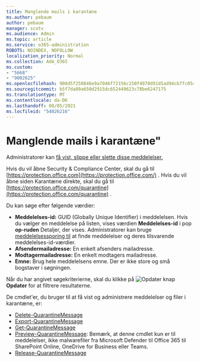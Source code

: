 ```yaml
---
title: Manglende mails i karantæne
ms.author: pebaum
author: pebaum
manager: scotv
ms.audience: Admin
ms.topic: article
ms.service: o365-administration
ROBOTS: NOINDEX, NOFOLLOW
localization_priority: Normal
ms.collection: Adm_O365
ms.custom:
- "5668"
- "9002625"
ms.openlocfilehash: 900d5f250846e9a7046f72156c150f4970d91d5ad94cb7fc054952228f4bf257
ms.sourcegitcommit: b5f7da89a650d2915dc652449623c78be6247175
ms.translationtype: MT
ms.contentlocale: da-DK
ms.lasthandoff: 08/05/2021
ms.locfileid: "54026216"
---
```

# <a name="missing-emails-in-quarantine"></a>Manglende mails i karantæne"

Administratorer kan [få vist, slippe eller slette disse meddelelser.](/microsoft-365/security/office-365-security/manage-quarantined-messages-and-files)

Hvis du vil åbne Security & Compliance Center, skal du gå til [https://protection.office.com](https://protection.office.com/) . Hvis du vil åbne siden Karantæne direkte, skal du gå til [https://protection.office.com/quarantine](https://protection.office.com/quarantine) .  

Du kan søge efter følgende værdier:  

- **Meddelelses-id:** GUID (Globally Unique Identifier) i meddelelsen. Hvis du vælger en meddelelse på listen, vises værdien  **Meddelelses-id**  i pop  **op-ruden**  Detaljer, der vises. Administratorer kan bruge [meddelelsessporing til](/microsoft-365/security/office-365-security/message-trace-scc) at finde meddelelser og deres tilsvarende meddelelses-id-værdier.
- **Afsendermailadresse:** En enkelt afsenders mailadresse.
- **Modtagermailadresse:** En enkelt modtagers mailadresse.
- **Emne:** Brug hele meddelelsens emne. Der er ikke store og små bogstaver i søgningen.

Når du har angivet søgekriterierne, skal du klikke på ![ Opdater knap ](/microsoft-365/media/scc-quarantine-refresh.png?view=o365-worldwide) **Opdater** for at filtrere resultaterne.

De cmdlet'er, du bruger til at få vist og administrere meddelelser og filer i karantæne, er:
- [Delete-QuarantineMessage](/powershell/module/exchange/delete-quarantinemessage)
- [Export-QuarantineMessage](/powershell/module/exchange/export-quarantinemessage)
- [Get-QuarantineMessage](/powershell/module/exchange/get-quarantinemessage)
- [Preview-QuarantineMessage](/powershell/module/exchange/preview-quarantinemessage): Bemærk, at denne cmdlet kun er til meddelelser, ikke malwarefiler fra Microsoft Defender til Office 365 til SharePoint Online, OneDrive for Business eller Teams.
- [Release-QuarantineMessage](/powershell/module/exchange/release-quarantinemessage)
